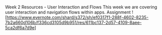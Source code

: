 Week 2 Resources - User Interaction and Flows
This week we are covering user interaction and navigation flows within apps.
Assignment
![https://www.evernote.com/shard/s372/sh/ef0317f1-288f-4602-8235-7b2a660d106b/f336cd3105d9b951/res/611bc137-2d57-4109-8aee-5ca2df6a7d9e]
